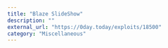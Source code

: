 ```yaml
---
title: "Blaze SlideShow"
description: ""
external_url: "https://0day.today/exploits/18500"
category: "Miscellaneous"
---
```

